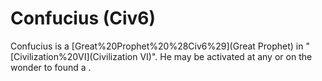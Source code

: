 # Confucius (Civ6)

Confucius is a [Great%20Prophet%20%28Civ6%29](Great Prophet) in "[Civilization%20VI](Civilization VI)". He may be activated at any or on the wonder to found a .
